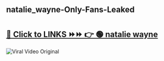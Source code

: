 
 ## natalie_wayne-Only-Fans-Leaked

# <h2><a href="https://clipsfans.com/natalie_wayne&ref=git">🔗 Click to LINKS ⏩⏩ 👉 🟢 natalie wayne </a></h2>

<a href="https://clipsfans.com/natalie_wayne&ref=git" rel="nofollow" data-target="animated-image.originalLink"><img src="https://i.ibb.co.com/xMMVF88/686577567.gif" alt="Viral Video Original" style="max-width: 100%; display: inline-block;" data-target="animated-image.originalImage"></a>
